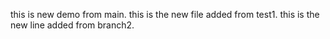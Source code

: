 this is new demo from main.
this is the new file added from test1.
this is the new line added from branch2.

